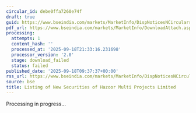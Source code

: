 ```yaml
---
circular_id: debe0ffa7260e74f
draft: true
guid: https://www.bseindia.com/markets/MarketInfo/DispNoticesNCirculars.aspx?Noticeid={14B97097-6BA3-4325-AEE5-88EFED546115}&noticeno=20250918-8&dt=09/18/2025&icount=8&totcount=63&flag=0
pdf_url: https://www.bseindia.com/markets/MarketInfo/DownloadAttach.aspx?id=20250918-8&attachedId=
processing:
  attempts: 1
  content_hash: ''
  processed_at: '2025-09-18T21:33:16.231698'
  processor_version: '2.0'
  stage: download_failed
  status: failed
published_date: '2025-09-18T09:37:37+00:00'
rss_url: https://www.bseindia.com/markets/MarketInfo/DispNoticesNCirculars.aspx?Noticeid={14B97097-6BA3-4325-AEE5-88EFED546115}&noticeno=20250918-8&dt=09/18/2025&icount=8&totcount=63&flag=0
source: bse
title: Listing of New Securities of Hazoor Multi Projects Limited
---
```


Processing in progress...